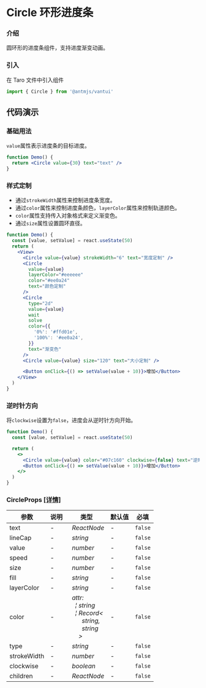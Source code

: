 # Circle 环形进度条

### 介绍

圆环形的进度条组件，支持进度渐变动画。

### 引入

在 Taro 文件中引入组件

```js
import { Circle } from '@antmjs/vantui'
```

## 代码演示

### 基础用法

`value`属性表示进度条的目标进度。

```jsx
function Demo() {
  return <Circle value={30} text="text" />
}
```

### 样式定制

- 通过`strokeWidth`属性来控制进度条宽度。
- 通过`color`属性来控制进度条颜色，`layerColor`属性来控制轨道颜色。
- `color`属性支持传入对象格式来定义渐变色。
- 通过`size`属性设置圆环直径。

```jsx
function Demo() {
  const [value, setValue] = react.useState(50)
  return (
    <View>
      <Circle value={value} strokeWidth="6" text="宽度定制" />
      <Circle
        value={value}
        layerColor="#eeeeee"
        color="#ee0a24"
        text="颜色定制"
      />
      <Circle
        type="2d"
        value={value}
        wait
        solve
        color={{
          '0%': '#ffd01e',
          '100%': '#ee0a24',
        }}
        text="渐变色"
      />
      <Circle value={value} size="120" text="大小定制" />

      <Button onClick={() => setValue(value + 10)}>增加</Button>
    </View>
  )
}
```

### 逆时针方向

将`clockwise`设置为`false`，进度会从逆时针方向开始。

```jsx
function Demo() {
  const [value, setValue] = react.useState(50)

  return (
    <>
      <Circle value={value} color="#07c160" clockwise={false} text="逆时针" />
      <Button onClick={() => setValue(value + 10)}>增加</Button>
    </>
  )
}
```

### CircleProps [[详情]](https://github.com/AntmJS/vantui/tree/main/packages/vantui/types/circle.d.ts)

| 参数        | 说明 | 类型                                                                                                                                                                                                                                                                                         | 默认值 | 必填    |
| ----------- | ---- | -------------------------------------------------------------------------------------------------------------------------------------------------------------------------------------------------------------------------------------------------------------------------------------------- | ------ | ------- |
| text        | -    | _&nbsp;&nbsp;ReactNode<br/>_                                                                                                                                                                                                                                                                 | -      | `false` |
| lineCap     | -    | _&nbsp;&nbsp;string<br/>_                                                                                                                                                                                                                                                                    | -      | `false` |
| value       | -    | _&nbsp;&nbsp;number<br/>_                                                                                                                                                                                                                                                                    | -      | `false` |
| speed       | -    | _&nbsp;&nbsp;number<br/>_                                                                                                                                                                                                                                                                    | -      | `false` |
| size        | -    | _&nbsp;&nbsp;number<br/>_                                                                                                                                                                                                                                                                    | -      | `false` |
| fill        | -    | _&nbsp;&nbsp;string<br/>_                                                                                                                                                                                                                                                                    | -      | `false` |
| layerColor  | -    | _&nbsp;&nbsp;string<br/>_                                                                                                                                                                                                                                                                    | -      | `false` |
| color       | -    | _&nbsp;&nbsp;attr:<br/>&nbsp;&nbsp;&nbsp;&nbsp;&brvbar;&nbsp;string<br/>&nbsp;&nbsp;&nbsp;&nbsp;&brvbar;&nbsp;Record<<br/>&nbsp;&nbsp;&nbsp;&nbsp;&nbsp;&nbsp;&nbsp;&nbsp;string,<br/>&nbsp;&nbsp;&nbsp;&nbsp;&nbsp;&nbsp;&nbsp;&nbsp;string<br/>&nbsp;&nbsp;&nbsp;&nbsp;&nbsp;&nbsp;><br/>_ | -      | `false` |
| type        | -    | _&nbsp;&nbsp;string<br/>_                                                                                                                                                                                                                                                                    | -      | `false` |
| strokeWidth | -    | _&nbsp;&nbsp;number<br/>_                                                                                                                                                                                                                                                                    | -      | `false` |
| clockwise   | -    | _&nbsp;&nbsp;boolean<br/>_                                                                                                                                                                                                                                                                   | -      | `false` |
| children    | -    | _&nbsp;&nbsp;ReactNode<br/>_                                                                                                                                                                                                                                                                 | -      | `false` |
